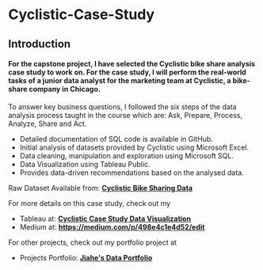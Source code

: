 # Cyclistic-Case-Study

## **Introduction**

#### For the capstone project, I have selected the Cyclistic bike share analysis case study to work on. For the case study, I will perform the real-world tasks of a junior data analyst for the marketing team at Cyclistic, a bike-share company in Chicago.

To answer key business questions, I followed the six steps of the data analysis process taught in the course which are: Ask, Prepare, Process, Analyze, Share and Act.

- Detailed documentation of SQL code is available in GitHub.
- Initial analysis of datasets provided by Cyclistic using Microsoft Excel.
- Data cleaning, manipulation and exploration using Microsoft SQL.
- Data Visualization using Tableau Public.
- Provides data-driven recommendations based on the analysed data.

Raw Dataset Available from: **<a href="https://divvy-tripdata.s3.amazonaws.com/index.html" rel="nofollow">Cyclistic Bike Sharing Data</a>**

For more details on this case study, check out my 
- Tableau at: **<a href="https://public.tableau.com/app/profile/song.jiahe/viz/GoogleDataAnalyticsProfessionalCapstone-CyclisticCaseStudy/Casual_GeoData" rel="nofollow">Cyclistic Case Study Data Visualization</a>**
- Medium at: **https://medium.com/p/498e4c1e4d52/edit**

For other projects, check out my portfolio project at
- Projects Portfolio: **<a href="https://jsong91.github.io/Portfolio-Website/" rel="nofollow">Jiahe's Data Portfolio</a>**
